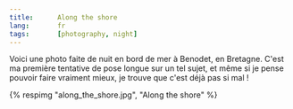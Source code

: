 ```yaml
---
title:      Along the shore
lang:       fr
tags:       [photography, night]
---
```


Voici une photo faite de nuit en bord de mer à Benodet, en Bretagne. C'est ma première tentative de pose longue sur un tel sujet, et même si je pense pouvoir faire vraiment mieux, je trouve que c'est déjà pas si mal !

{% respimg "along_the_shore.jpg", "Along the shore" %}
